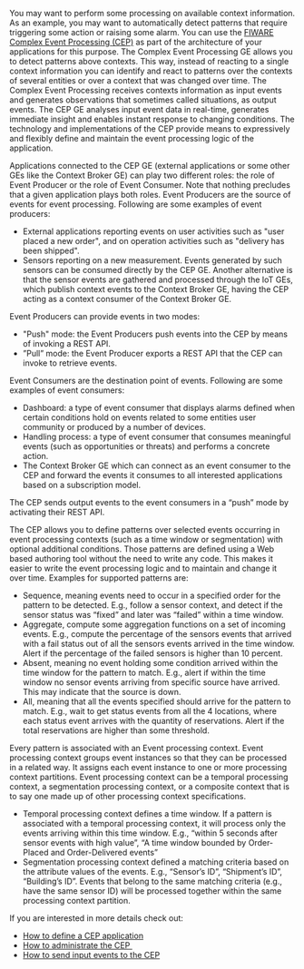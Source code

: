 You may want to perform some processing on available context
information. As an example, you may want to automatically detect
patterns that require triggering some action or raising some alarm. You
can use the [FIWARE Complex Event Processing
(CEP)](http://catalogue.fiware.org/enablers/complex-event-processing-cep-ibm-proactive-technology-online)
as part of the architecture of your applications for this purpose. The
Complex Event Processing GE allows you to detect patterns above
contexts. This way, instead of reacting to a single context information
you can identify and react to patterns over the contexts of several
entities or over a context that was changed over time. The Complex Event
Processing receives contexts information as input events and generates
observations that sometimes called situations, as output events. The CEP
GE analyses input event data in real-time, generates immediate insight
and enables instant response to changing conditions. The technology and
implementations of the CEP provide means to expressively and flexibly
define and maintain the event processing logic of the application.

Applications connected to the CEP GE (external applications or some
other GEs like the Context Broker GE) can play two different roles: the
role of Event Producer or the role of Event Consumer. Note that nothing
precludes that a given application plays both roles. Event Producers are
the source of events for event processing. Following are some examples
of event producers:

-   External applications reporting events on user activities such as
    "user placed a new order", and on operation activities such as
    "delivery has been shipped".
-   Sensors reporting on a new measurement. Events generated by such
    sensors can be consumed directly by the CEP GE. Another alternative
    is that the sensor events are gathered and processed through the IoT
    GEs, which publish context events to the Context Broker GE, having
    the CEP acting as a context consumer of the Context Broker GE.

Event Producers can provide events in two modes:

-   "Push" mode: the Event Producers push events into the CEP by means
    of invoking a REST API.
-   ”Pull” mode: the Event Producer exports a REST API that the CEP can
    invoke to retrieve events.

Event Consumers are the destination point of events. Following are some
examples of event consumers:

-   Dashboard: a type of event consumer that displays alarms defined
    when certain conditions hold on events related to some entities user
    community or produced by a number of devices.
-   Handling process: a type of event consumer that consumes meaningful
    events (such as opportunities or threats) and performs a concrete
    action.
-   The Context Broker GE which can connect as an event consumer to the
    CEP and forward the events it consumes to all interested
    applications based on a subscription model.

The CEP sends output events to the event consumers in a “push” mode by
activating their REST API.

The CEP allows you to define patterns over selected events occurring in
event processing contexts (such as a time window or segmentation) with
optional additional conditions. Those patterns are defined using a Web
based authoring tool without the need to write any code. This makes it
easier to write the event processing logic and to maintain and change it
over time. Examples for supported patterns are:

-   Sequence, meaning events need to occur in a specified order for the
    pattern to be detected. E.g., follow a sensor context, and detect if
    the sensor status was “fixed” and later was “failed” within a time
    window.
-   Aggregate, compute some aggregation functions on a set of incoming
    events. E.g., compute the percentage of the sensors events that
    arrived with a fail status out of all the sensors events arrived in
    the time window. Alert if the percentage of the failed sensors is
    higher than 10 percent.
-   Absent, meaning no event holding some condition arrived within the
    time window for the pattern to match. E.g., alert if within the time
    window no sensor events arriving from specific source have arrived.
    This may indicate that the source is down.
-   All, meaning that all the events specified should arrive for the
    pattern to match. E.g., wait to get status events from all the 4
    locations, where each status event arrives with the quantity of
    reservations. Alert if the total reservations are higher than some
    threshold.

Every pattern is associated with an Event processing context. Event
processing context groups event instances so that they can be processed
in a related way. It assigns each event instance to one or more
processing context partitions. Event processing context can be a
temporal processing context, a segmentation processing context, or a
composite context that is to say one made up of other processing context
specifications.

-   Temporal processing context defines a time window. If a pattern is
    associated with a temporal processing context, it will process only
    the events arriving within this time window. E.g., “within 5 seconds
    after sensor events with high value”, “A time window bounded by
    Order-Placed and Order-Delivered events”
-   Segmentation processing context defined a matching criteria based on
    the attribute values of the events. E.g., “Sensor’s ID”, “Shipment’s
    ID”, “Building’s ID”. Events that belong to the same matching
    criteria (e.g., have the same sensor ID) will be processed together
    within the same processing context partition.

If you are interested in more details check out:

-   [How to define a CEP
    application](/real-time-processing-of-context-events/how-to-define-a-cep-application/)
-   [How to administrate the
    CEP ](/real-time-processing-of-context-events/how-to-administrate-the-cep/)
-   [How to send input events to the
    CEP](/real-time-processing-of-context-events/how-to-send-input-events-to-the-cep/)

